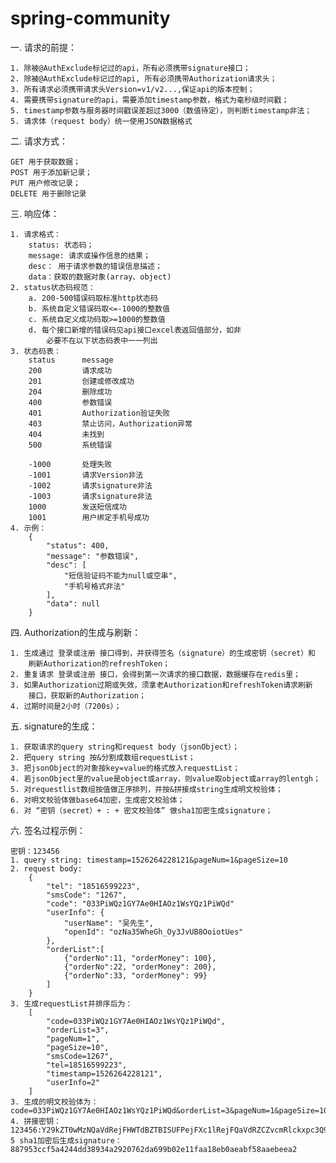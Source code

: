 # spring-community

一. 请求的前提：

	1. 除被@AuthExclude标记过的api，所有必须携带signature接口；
	2. 除被@AuthExclude标记过的api, 所有必须携带Authorization请求头；
	3. 所有请求必须携带请求头Version=v1/v2...,保证api的版本控制；
	4. 需要携带signature的api，需要添加timestamp参数，格式为毫秒级时间戳；
	5. timestamp参数与服务器时间戳误差超过3000（数值待定），则判断timestamp非法；
	5. 请求体（request body）统一使用JSON数据格式
二. 请求方式：

	GET 用于获取数据；
	POST 用于添加新记录；
	PUT 用户修改记录；
	DELETE 用于删除记录
三. 响应体：
	
	1. 请求格式：
		status: 状态码；
		message: 请求或操作信息的结果；
		desc： 用于请求参数的错误信息描述；
		data：获取的数据对象(array、object)
	2. status状态码规范：
		a. 200-500错误码取标准http状态码
		b. 系统自定义错误码取<=-1000的整数值
		c. 系统自定义成功码取>=1000的整数值
		d. 每个接口新增的错误码见api接口excel表返回值部分，如非
			必要不在以下状态码表中一一列出
	3. 状态码表：
		status      message
		200         请求成功
		201         创建或修改成功
		204         删除成功
		400         参数错误
		401         Authorization验证失败
		403         禁止访问，Authorization异常
		404         未找到
		500         系统错误
		
		-1000       处理失败
		-1001       请求Version非法
		-1002       请求signature非法
		-1003       请求signature非法
		1000        发送短信成功
		1001        用户绑定手机号成功
	4. 示例：
		{
			"status": 400,
			"message": "参数错误",
			"desc": [
				"短信验证码不能为null或空串",
				"手机号格式非法"
			],
			"data": null
		}
四. Authorization的生成与刷新：

	1. 生成通过 登录或注册 接口得到，并获得签名（signature）的生成密钥（secret）和
		刷新Authorization的refreshToken；
	2. 重复请求 登录或注册 接口，会得到第一次请求的接口数据，数据缓存在redis里；
	3. 如果Authorization过期或失效，须拿老Authorization和refreshToken请求刷新
		接口，获取新的Authorization；
	4. 过期时间是2小时（7200s）；
五. signature的生成：

	1. 获取请求的query string和request body（jsonObject）；
	2. 把query string 按&分割成数组requestList；
	3. 把jsonObject的对象按key=value的格式放入requestList；
	4. 若jsonObject里的value是object或array，则value取object或array的lentgh；
	5. 对requestlist数组按值做正序排列，并按&拼接成string生成明文校验体；
	6. 对明文校验体做base64加密，生成密文校验体；
	6. 对 “密钥（secret）+ : + 密文校验体” 做sha1加密生成signature；
六. 签名过程示例：

	密钥：123456
	1. query string: timestamp=1526264228121&pageNum=1&pageSize=10
	2. request body:
		{
			"tel": "18516599223",
			"smsCode": "1267",
			"code": "033PiWQz1GY7Ae0HIAOz1WsYQz1PiWQd"
			"userInfo": {
				"userName": "吴先生",
				"openId": "ozNa35WheGh_Oy3JvUB8OoiotUes"
			},
			"orderList":[
				{"orderNo":11, "orderMoney": 100},
				{"orderNo":22, "orderMoney": 200},
				{"orderNo":33, "orderMoney": 99}
			]
		}
	3. 生成requestList并排序后为：
		[
			"code=033PiWQz1GY7Ae0HIAOz1WsYQz1PiWQd",
            "orderList=3",
			"pageNum=1",
			"pageSize=10",
			"smsCode=1267",
			"tel=18516599223",
			"timestamp=1526264228121",
			"userInfo=2"
		]
	3. 生成的明文校验体为：
	code=033PiWQz1GY7Ae0HIAOz1WsYQz1PiWQd&orderList=3&pageNum=1&pageSize=10&smsCode=1267&tel=18516599223&timestamp=1526264228121&userInfo=2
	4. 拼接密钥：
	123456:Y29kZT0wMzNQaVdRejFHWTdBZTBISUFPejFXc1lRejFQaVdRZCZvcmRlckxpc3Q9MyZwYWdlTnVtPTEmcGFnZVNpemU9MTAmc21zQ29kZT0xMjY3JnRlbD0xODUxNjU5OTIyMyZ1c2VySW5mbz0y
	5 sha1加密后生成signature：
	887953ccf5a4244dd38934a2920762da699b02e11faa18eb0aeabf58aaebeea2
		
